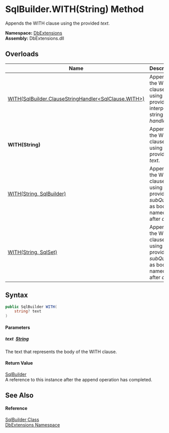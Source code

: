 SqlBuilder.WITH(String) Method
==============================
Appends the WITH clause using the provided *text*.
  
**Namespace:** [DbExtensions][1]  
**Assembly:** DbExtensions.dll

Overloads
---------

| Name                                                         | Description                                                                        |
| ------------------------------------------------------------ | ---------------------------------------------------------------------------------- |
| [WITH(SqlBuilder.ClauseStringHandler&lt;SqlClause.WITH>)][2] | Appends the WITH clause using the provided interpolated string *handler*.          |
| **WITH(String)**                                             | Appends the WITH clause using the provided *text*.                                 |
| [WITH(String, SqlBuilder)][3]                                | Appends the WITH clause using the provided *subQuery* as body named after *alias*. |
| [WITH(String, SqlSet)][4]                                    | Appends the WITH clause using the provided *subQuery* as body named after *alias*. |


Syntax
------

```csharp
public SqlBuilder WITH(
	string? text
)
```

#### Parameters

##### *text*  [String][5]
The text that represents the body of the WITH clause.

#### Return Value
[SqlBuilder][6]  
A reference to this instance after the append operation has completed.

See Also
--------

#### Reference
[SqlBuilder Class][6]  
[DbExtensions Namespace][1]  

[1]: ../README.md
[2]: WITH.md
[3]: WITH_2.md
[4]: WITH_3.md
[5]: https://learn.microsoft.com/dotnet/api/system.string
[6]: README.md